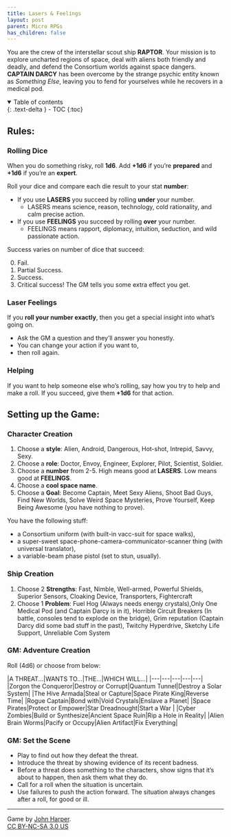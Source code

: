 ```yaml
---
title: Lasers & Feelings
layout: post
parent: Micro RPGs
has_children: false
---
```


You are the crew of the interstellar scout ship **RAPTOR**. Your mission is to explore
uncharted regions of space, deal with aliens both friendly and deadly, and defend the Consortium
worlds against space dangers. **CAPTAIN DARCY** has been overcome by the strange psychic entity
known as *Something Else*, leaving you to fend for yourselves while he recovers in a medical pod.

<details open markdown="block">
  <summary>
    Table of contents
  </summary>
  {: .text-delta }
- TOC
{:toc}
</details>

## Rules:

### Rolling Dice

When you do something risky, roll **1d6**. Add **+1d6** if you’re
**prepared** and **+1d6** if you’re an **expert**.

Roll your dice and compare each die result to your
stat **number**:
- If you use **LASERS** you succeed by rolling **under** your number.
    - LASERS means science, reason, technology, cold rationality, and calm precise action.
- If you use **FEELINGS** you succeed by rolling **over** your number. 
  - FEELINGS means rapport, diplomacy, intuition, seduction, and wild passionate action.

Success varies on number of dice that succeed: 

<ol start="0">
    <li>Fail.</li>
    <li>Partial Success.</li>
    <li>Success.</li>
    <li>Critical success! The GM tells you some extra effect you get.</li>
</ol>

### Laser Feelings
If you **roll your number exactly**, then you get a special insight
into what’s going on. 
- Ask the GM a question and they’ll answer you honestly. 
- You can change your action if you want to, 
- then roll again.

### Helping

If you want to help someone else who’s rolling,
say how you try to help and make a roll. 
If you succeed, give them **+1d6** for that action.






## Setting up the Game:

### Character Creation

1. Choose a **style**: Alien, Android, Dangerous, Hot-shot, Intrepid, Savvy, Sexy.
2. Choose a **role**: Doctor, Envoy, Engineer, Explorer, Pilot, Scientist, Soldier.
3. Choose a **number** from 2-5. High means good at **LASERS**. Low means good at **FEELINGS**.
4. Choose a **cool space name**.
5. Choose a **Goal**: Become Captain, Meet Sexy Aliens, Shoot Bad Guys, Find New Worlds, Solve Weird Space Mysteries, Prove Yourself, Keep Being Awesome (you have nothing to prove).

You have the following stuff:

- a Consortium uniform (with built-in vacc-suit
for space walks), 
- a super-sweet space-phone-camera-communicator-scanner thing (with universal translator),
- a variable-beam phase pistol (set to stun, usually).

### Ship Creation

1. Choose 2 **Strengths**: Fast, Nimble, Well-armed, Powerful Shields, Superior Sensors, Cloaking Device, Transporters, Fightercraft
2. Choose 1 **Problem**: Fuel Hog (Always needs energy crystals),Only One Medical Pod (and Captain Darcy is in it), Horrible Circuit Breakers (In battle, consoles tend to explode on the bridge), Grim reputation (Captain Darcy did some bad stuff in the past), Twitchy Hyperdrive, Sketchy Life Support, Unreliable Com System

### GM: Adventure Creation

Roll (4d6) or choose from below:

|A THREAT...|WANTS TO...|THE...|WHICH WILL...|
|---|---|---|---|---|
|Zorgon the Conqueror|Destroy or Corrupt|Quantum Tunnel|Destroy a Solar System|
|The Hive Armada|Steal or Capture|Space Pirate King|Reverse Time|
|Rogue Captain|Bond with|Void Crystals|Enslave a Planet|
|Space Pirates|Protect or Empower|Star Dreadnought|Start a War |
|Cyber Zombies|Build or Synthesize|Ancient Space Ruin|Rip a Hole in Reality|
|Alien Brain Worms|Pacify or Occupy|Alien Artifact|Fix Everything|


### GM: Set the Scene

- Play to find out how they defeat the threat. 
- Introduce the threat by showing evidence of its recent badness. 
- Before a threat does something to the characters, show signs that it’s about to happen, then ask them what they do.
- Call for a roll when the situation is uncertain. 
- Use failures to push the action forward. The situation always changes after a roll, for good or ill.



<!--<table>
  <thead>
    <tr>
      <th colspan="2">A THREAT…</th>
    </tr>
  </thead>
  <tbody>
    <tr>
      <td>1. Zorgon the Conqueror</td>
      <td>4. Space Pirates</td>
    </tr>
    <tr>
      <td>2. Zorgon the Conqueror</td>
      <td>5. Space Pirates</td>
    </tr>
    <tr>
      <td>3. Zorgon the Conqueror</td>
      <td>6. Space Pirates</td>
    </tr>
  </tbody>
</table>

<table>
  <thead>
    <tr>
      <th colspan="2">A THREAT…</th>
    </tr>
  </thead>
  <tbody>
    <tr>
      <td>1. Zorgon the Conqueror</td>
      <td>4. Space Pirates</td>
    </tr>
    <tr>
      <td>2. Zorgon the Conqueror</td>
      <td>5. Space Pirates</td>
    </tr>
    <tr>
      <td>3. Zorgon the Conqueror</td>
      <td>6. Space Pirates</td>
    </tr>
  </tbody>
</table>

<table>
  <thead>
    <tr>
      <th colspan="2">A THREAT…</th>
    </tr>
  </thead>
  <tbody>
    <tr>
      <td>1. Zorgon the Conqueror</td>
      <td>4. Space Pirates</td>
    </tr>
    <tr>
      <td>2. Zorgon the Conqueror</td>
      <td>5. Space Pirates</td>
    </tr>
    <tr>
      <td>3. Zorgon the Conqueror</td>
      <td>6. Space Pirates</td>
    </tr>
  </tbody>
</table>


<table>
  <thead>
    <tr>
      <th colspan="2">A THREAT…</th>
    </tr>
  </thead>
  <tbody>
    <tr>
      <td>1. Zorgon the Conqueror</td>
      <td>4. Space Pirates</td>
    </tr>
    <tr>
      <td>2. Zorgon the Conqueror</td>
      <td>5. Space Pirates</td>
    </tr>
    <tr>
      <td>3. Zorgon the Conqueror</td>
      <td>6. Space Pirates</td>
    </tr>
  </tbody>
  <thead>
    <tr>
      <th colspan="2">A THREAT…</th>
    </tr>
  </thead>
  <tbody>
    <tr>
      <td>1. Zorgon the Conqueror</td>
      <td>4. Space Pirates</td>
    </tr>
    <tr>
      <td>2. Zorgon the Conqueror</td>
      <td>5. Space Pirates</td>
    </tr>
    <tr>
      <td>3. Zorgon the Conqueror</td>
      <td>6. Space Pirates</td>
    </tr>
  </tbody>
  <thead>
    <tr>
      <th colspan="2">A THREAT…</th>
    </tr>
  </thead>
  <tbody>
    <tr>
      <td>1. Zorgon the Conqueror</td>
      <td>4. Space Pirates</td>
    </tr>
    <tr>
      <td>2. Zorgon the Conqueror</td>
      <td>5. Space Pirates</td>
    </tr>
    <tr>
      <td>3. Zorgon the Conqueror</td>
      <td>6. Space Pirates</td>
    </tr>
  </tbody>
</table>

<table>
  <thead>
    <tr>
      <th colspan="4">A THREAT…</th>
    </tr>
  </thead>
  <tbody>
    <tr>
      <td>1. Zorgon the Conqueror</td>
      <td>4. Space Pirates</td>
      <td>Quantum Tunnel</td>
      <td>Destroy a Solar System</td>
    </tr>
  </tbody>
  <thead>
    <tr>
      <th colspan="4">WANTS TO…</th>
    </tr>
  </thead>
  <tbody>
    <tr>
      <td>The Hive Armada</td>
      <td>Steal or Capture</td>
      <td>Space Pirate King</td>
      <td>Reverse Time</td>
    </tr>
    <tr>
      <td>Rogue Captain</td>
      <td>Bond with</td>
      <td>Void Crystals</td>
      <td>Enslave a Planet</td>
    </tr>
    <tr>
      <td>Space Pirates</td>
      <td>Protect or Empower</td>
      <td>Star Dreadnought</td>
      <td>Start a War</td>
    </tr>
    <tr>
      <td>Cyber Zombies</td>
      <td>Build or Synthesize</td>
      <td>Ancient Space Ruin</td>
      <td>Rip a Hole in Reality</td>
    </tr>
    <tr>
      <td>Alien Brain Worms</td>
      <td>Pacify or Occupy</td>
      <td>Alien Artifact</td>
      <td>Fix Everything</td>
    </tr>
  </tbody>
</table>-->

<!--**A THREAT...**

1. Zorgon the Conqueror
2. The Hive Armada
3. Rogue Captain
4. Space Pirates
5. Cyber Zombies
6. Alien Brain Worms 

**WANTS TO...**

1. Destroy or Corrupt
2. Steal or Capture
3. Bond with
4. Protect or Empower
5. Build or Synthesize
6. Pacify or Occupy

**THE...**

1. Space Pirate King
2. Void Crystals
3. Star Dreadnought
4. Quantum Tunnel
5. Ancient Space Ruin
6. Alien Artifact

**WHICH WILL...**

1. Destroy a Solar System
2. Reverse Time
3. Enslave a Planet
4. Start a War 
5. Rip a Hole in Reality
6. Fix Everything-->

---

Game by [John Harper](http://www.onesevendesign.com/laserfeelings/).  
[CC BY-NC-SA 3.0 US](https://creativecommons.org/licenses/by-nc-sa/3.0/us/)
